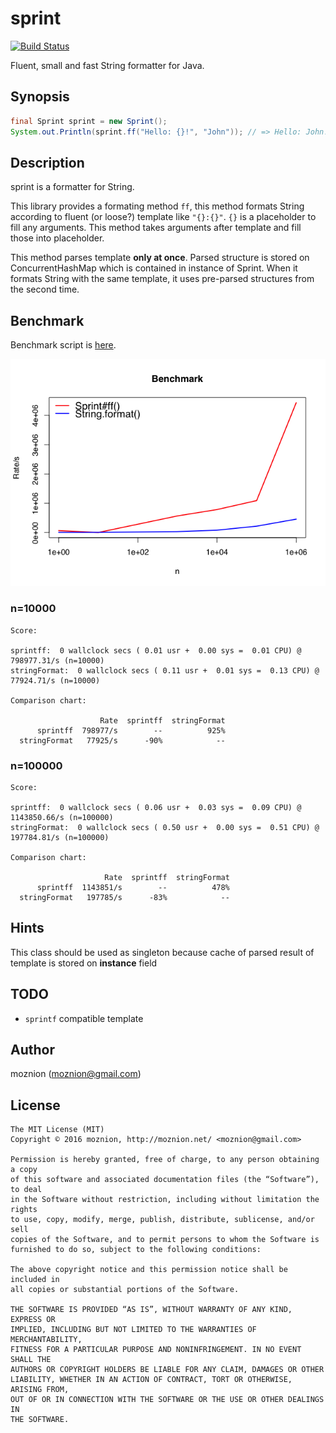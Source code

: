 sprint
======

[![Build Status](https://travis-ci.org/moznion/sprint.svg?branch=master)](https://travis-ci.org/moznion/sprint)

Fluent, small and fast String formatter for Java.

Synopsis
--------

```java
final Sprint sprint = new Sprint();
System.out.Println(sprint.ff("Hello: {}!", "John")); // => Hello: John!
```

Description
-----------

sprint is a formatter for String.

This library provides a formating method `ff`,
this method formats String according to fluent (or loose?) template like `"{}:{}"`.
`{}` is a placeholder to fill any arguments.
This method takes arguments after template and fill those into placeholder.

This method parses template __only at once__.
Parsed structure is stored on ConcurrentHashMap which is contained in instance of Sprint.
When it formats String with the same template, it uses pre-parsed structures from the second time.

Benchmark
---------

Benchmark script is [here](./devel/Bench.java).

![benchmark_graph](./devel/benchmark.png)

### n=10000

```
Score:

sprintff:  0 wallclock secs ( 0.01 usr +  0.00 sys =  0.01 CPU) @ 798977.31/s (n=10000)
stringFormat:  0 wallclock secs ( 0.11 usr +  0.01 sys =  0.13 CPU) @ 77924.71/s (n=10000)

Comparison chart:

                    Rate  sprintff  stringFormat
      sprintff  798977/s        --          925%
  stringFormat   77925/s      -90%            --
```

### n=100000

```
Score:

sprintff:  0 wallclock secs ( 0.06 usr +  0.03 sys =  0.09 CPU) @ 1143850.66/s (n=100000)
stringFormat:  0 wallclock secs ( 0.50 usr +  0.00 sys =  0.51 CPU) @ 197784.81/s (n=100000)

Comparison chart:

                     Rate  sprintff  stringFormat
      sprintff  1143851/s        --          478%
  stringFormat   197785/s      -83%            --
```

Hints
--

This class should be used as singleton because cache of parsed result of template is stored on __instance__ field

TODO
----

- `sprintf` compatible template

Author
------

moznion (<moznion@gmail.com>)

License
-------

```
The MIT License (MIT)
Copyright © 2016 moznion, http://moznion.net/ <moznion@gmail.com>

Permission is hereby granted, free of charge, to any person obtaining a copy
of this software and associated documentation files (the “Software”), to deal
in the Software without restriction, including without limitation the rights
to use, copy, modify, merge, publish, distribute, sublicense, and/or sell
copies of the Software, and to permit persons to whom the Software is
furnished to do so, subject to the following conditions:

The above copyright notice and this permission notice shall be included in
all copies or substantial portions of the Software.

THE SOFTWARE IS PROVIDED “AS IS”, WITHOUT WARRANTY OF ANY KIND, EXPRESS OR
IMPLIED, INCLUDING BUT NOT LIMITED TO THE WARRANTIES OF MERCHANTABILITY,
FITNESS FOR A PARTICULAR PURPOSE AND NONINFRINGEMENT. IN NO EVENT SHALL THE
AUTHORS OR COPYRIGHT HOLDERS BE LIABLE FOR ANY CLAIM, DAMAGES OR OTHER
LIABILITY, WHETHER IN AN ACTION OF CONTRACT, TORT OR OTHERWISE, ARISING FROM,
OUT OF OR IN CONNECTION WITH THE SOFTWARE OR THE USE OR OTHER DEALINGS IN
THE SOFTWARE.
```

